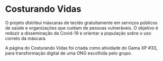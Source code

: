 # Costurando Vidas
<p>O projeto distribui máscaras de tecido gratuitamente em serviços públicos de saúde e organizações que cuidam de pessoas vulneráveis. O objetivo é reduzir a disseminação da Covid-19 e orientar a população sobre o uso correto da máscara.</p>
<p>A página do Costurando Vidas foi criada como atividade do Gama XP #33, para transformação digital de uma ONG escolhida pelo grupo.</p>
